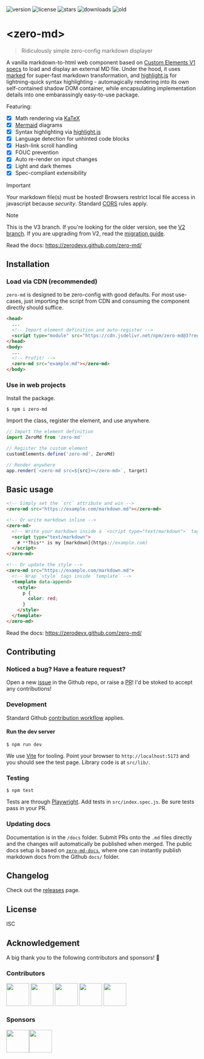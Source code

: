 ![version](https://img.shields.io/npm/v/zero-md) ![license](https://img.shields.io/npm/l/zero-md)
![stars](https://img.shields.io/github/stars/zerodevx/zero-md?style=flat&color=yellow)
![downloads](https://img.shields.io/jsdelivr/npm/hm/zero-md)
![old](<https://img.shields.io/jsdelivr/gh/hm/zerodevx/zero-md?label=jsdelivr(old)&color=lightgray>)

# &lt;zero-md&gt;

> Ridiculously simple zero-config markdown displayer

A vanilla markdown-to-html web component based on
[Custom Elements V1 specs](https://www.w3.org/TR/custom-elements/) to load and display an external
MD file. Under the hood, it uses [marked](https://github.com/markedjs/marked) for super-fast
markdown transformation, and [highlight.js](https://github.com/highlightjs/highlight.js) for
lightning-quick syntax highlighting - automagically rendering into its own self-contained shadow DOM
container, while encapsulating implementation details into one embarassingly easy-to-use package.

Featuring:

- [x] Math rendering via [KaTeX](https://github.com/KaTeX/KaTeX)
- [x] [Mermaid](https://github.com/mermaid-js/mermaid) diagrams
- [x] Syntax highlighting via [highlight.js](https://github.com/highlightjs/highlight.js)
- [x] Language detection for unhinted code blocks
- [x] Hash-link scroll handling
- [x] FOUC prevention
- [x] Auto re-render on input changes
- [x] Light and dark themes
- [x] Spec-compliant extensibility

> [!IMPORTANT]  
> Your markdown file(s) must be hosted! Browsers restrict local file access in javascript because
> _security_. Standard [CORS](https://developer.mozilla.org/en-US/docs/Web/HTTP/CORS) rules apply.

> [!NOTE]  
> This is the V3 branch. If you're looking for the older version, see the
> [V2 branch](https://github.com/zerodevx/zero-md/tree/v2). If you are upgrading from V2, read the
> [migration guide](docs/migration.md).

Read the docs: https://zerodevx.github.com/zero-md/

## Installation

### Load via CDN (recommended)

`zero-md` is designed to be zero-config with good defaults. For most use-cases, just importing the
script from CDN and consuming the component directly should suffice.

```html
<head>
  ...
  <!-- Import element definition and auto-register -->
  <script type="module" src="https://cdn.jsdelivr.net/npm/zero-md@3?register"></script>
</head>
<body>
  ...
  <!-- Profit! -->
  <zero-md src="example.md"></zero-md>
</body>
```

### Use in web projects

Install the package.

```
$ npm i zero-md
```

Import the class, register the element, and use anywhere.

```js
// Import the element definition
import ZeroMd from 'zero-md'

// Register the custom element
customElements.define('zero-md', ZeroMd)

// Render anywhere
app.render(`<zero-md src=${src}></zero-md>`, target)
```

## Basic usage

```html
<!-- Simply set the `src` attribute and win -->
<zero-md src="https://example.com/markdown.md"></zero-md>

<!-- Or write markdown inline -->
<zero-md>
  <!-- Write your markdown inside a `<script type="text/markdown">` tag -->
  <script type="text/markdown">
    # **This** is my [markdown](https://example.com)
  </script>
</zero-md>

<!-- Or update the style -->
<zero-md src="https://example.com/markdown.md">
  <!-- Wrap `style` tags inside `template` -->
  <template data-append>
    <style>
      p {
        color: red;
      }
    </style>
  </template>
</zero-md>
```

Read the docs: https://zerodevx.github.com/zero-md/

## Contributing

### Noticed a bug? Have a feature request?

Open a new [issue](https://github.com/zerodevx/zero-md/issues) in the Github repo, or raise a
[PR](https://github.com/zerodevx/zero-md/pulls)! I'd be stoked to accept any contributions!

### Development

Standard Github
[contribution workflow](https://docs.github.com/en/get-started/exploring-projects-on-github/contributing-to-a-project)
applies.

#### Run the dev server

```
$ npm run dev
```

We use [Vite](https://github.com/vitejs/vite) for tooling. Point your browser to
`http://localhost:5173` and you should see the test page. Library code is at `src/lib/`.

### Testing

```
$ npm test
```

Tests are through [Playwright](https://github.com/microsoft/playwright). Add tests in
`src/index.spec.js`. Be sure tests pass in your PR.

### Updating docs

Documentation is in the `/docs` folder. Submit PRs onto the `.md` files directly and the changes
will automatically be published when merged. The public docs setup is based on
[`zero-md-docs`](https://github.com/zerodevx/zero-md-docs), where one can instantly publish markdown
docs from the Github `docs/` folder.

## Changelog

Check out the [releases](https://github.com/zerodevx/zero-md/releases) page.

## License

ISC

## Acknowledgement

A big thank you to the following contributors and sponsors! :pray:

### Contributors

<!-- prettier-ignore -->
<kbd>[<img src="https://github.com/alifeee.png" width="60px;"/>](https://github.com/alifeee)</kbd> <kbd>[<img src="https://github.com/EmilePerron.png" width="60px;"/>](https://github.com/EmilePerron)</kbd> <kbd>[<img src="https://github.com/bennypowers.png" width="60px;"/>](https://github.com/bennypowers)</kbd> <kbd>[<img src="https://github.com/TheUnlocked.png" width="60px;"/>](https://github.com/TheUnlocked)</kbd> <kbd>[<img src="https://github.com/ernsheong.png" width="60px;"/>](https://github.com/ernsheong)</kbd>

### Sponsors

<!-- prettier-ignore -->
<kbd>[<img src="https://github.com/RootofalleviI.png" width="60px;"/>](https://github.com/RootofalleviI)</kbd><kbd>[<img src="https://github.com/alifeee.png" width="60px;"/>](https://github.com/alifeee)</kbd>
